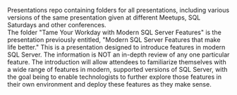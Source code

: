 ﻿Presentations repo containing folders for all presentations, including various versions of the same presentation given at different Meetups, SQL Saturdays and other conferences.  
The folder "Tame Your Workday with Modern SQL Server Features" is the presentation previously entitled, "Modern SQL Server Features that make life better." This is a presentation 
designed to introduce features in modern SQL Server. The information is NOT an in-depth review of any one particular feature. The introduction will allow attendees to familiarize themselves with a wide range of features in modern, supported versions of SQL Server, 
with the goal being to enable technologists to further explore those features in their own environment and deploy these features as they make sense.
